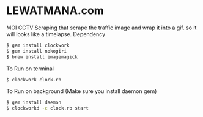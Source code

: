 LEWATMANA.com
===============
MOI CCTV Scraping that scrape the traffic image and wrap it into a gif.
so it will looks like a timelapse.
Dependency
```sh
$ gem install clockwork
$ gem install nokogiri
$ brew install imagemagick
```
To Run on terminal
```sh
$ clockwork clock.rb
```
To Run on background (Make sure you install daemon gem)
```sh
$ gem install daemon
$ clockworkd -c clock.rb start
```